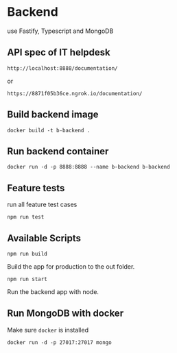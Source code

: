 # Backend

use Fastify, Typescript and MongoDB

## API spec of IT helpdesk

```
http://localhost:8888/documentation/
```

or

```
https://8871f05b36ce.ngrok.io/documentation/
```

## Build backend image

```
docker build -t b-backend .
```

## Run backend container

```
docker run -d -p 8888:8888 --name b-backend b-backend
```
## Feature tests

run all feature test cases

```
npm run test
```

## Available Scripts

```
npm run build
```

Build the app for production to the out folder.

```
npm run start
```

Run the backend app with node.

## Run MongoDB with docker

Make sure ```docker``` is installed

```
docker run -d -p 27017:27017 mongo
```
